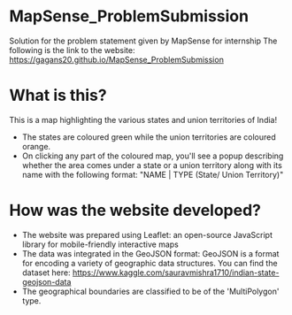 # MapSense_ProblemSubmission
 Solution for the problem statement given by MapSense for internship
 The following is the link to the website: https://gagans20.github.io/MapSense_ProblemSubmission
 
 # What is this?
  This is a map highlighting the various states and union territories of India!
  - The states are coloured green while the union territories are coloured orange.
  - On clicking any part of the coloured map, you'll see a popup describing whether the area comes under a state or a union territory along with its name with the following    format: "NAME | TYPE (State/ Union Territory)" 
  
 # How was the website developed?
   - The website was prepared using Leaflet: an open-source JavaScript library for mobile-friendly interactive maps
   - The data was integrated in the GeoJSON format: GeoJSON is a format for encoding a variety of geographic data structures. You can find the dataset here: https://www.kaggle.com/sauravmishra1710/indian-state-geojson-data
   - The geographical boundaries are classified to be of the 'MultiPolygon' type.
